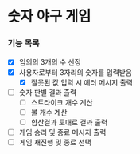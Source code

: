 # 숫자 야구 게임

### 기능 목록

- [x] 임의의 3개의 수 선정
- [x]  사용자로부터 3자리의 숫자를 입력받음
    - [x]  잘못된 값 입력 시 에러 메시지 출력
- [ ]  숫자 판별 결과 출력
    - [ ]  스트라이크 개수 계산
    - [ ]  볼 개수 계산
    - [ ]  합산결과 토대로 결과 출력
- [ ]  게임 승리 및 종료 메시지 출력
- [ ]  게임 재진행 및 종료 선택